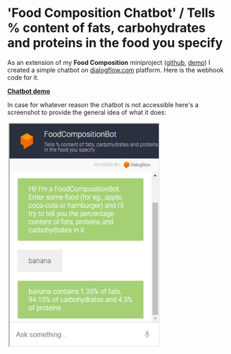 # 'Food Composition Chatbot' / Tells % content of fats, carbohydrates and proteins in the food you specify

As an extension of my <b>Food Composition</b> miniproject (<a href="https://github.com/IuriiD/food_composition">github</a>, <a href="http://35.204.85.225/" target="_blank">demo</a>) I created a simple chatbot on <a href="https://dialogflow.com/">dialogflow.com</a> platform.
Here is the webhook code for it.

<b><a href="https://bot.dialogflow.com/foodcompositionchatbot">Chatbot demo</a></b>

In case for whatever reason the chatbot is not accessible here's a screenshot to provide the general idea of what it does:
<p>
    <a href="https://github.com/IuriiD/IuriiD.github.io/blob/master/img/fcc_1.jpg" target="_blank"><img src="https://github.com/IuriiD/IuriiD.github.io/blob/master/img/fcc_1.jpg" class="img-fluid img-thumbnail" style="max-width: 350px"></a>
</p>


